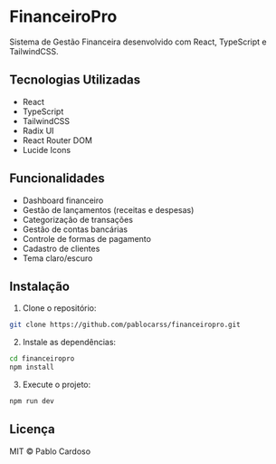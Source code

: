 # FinanceiroPro

Sistema de Gestão Financeira desenvolvido com React, TypeScript e TailwindCSS.

## Tecnologias Utilizadas

- React
- TypeScript
- TailwindCSS
- Radix UI
- React Router DOM
- Lucide Icons

## Funcionalidades

- Dashboard financeiro
- Gestão de lançamentos (receitas e despesas)
- Categorização de transações
- Gestão de contas bancárias
- Controle de formas de pagamento
- Cadastro de clientes
- Tema claro/escuro

## Instalação

1. Clone o repositório:
```bash
git clone https://github.com/pablocarss/financeiropro.git
```

2. Instale as dependências:
```bash
cd financeiropro
npm install
```

3. Execute o projeto:
```bash
npm run dev
```

## Licença

MIT © Pablo Cardoso
